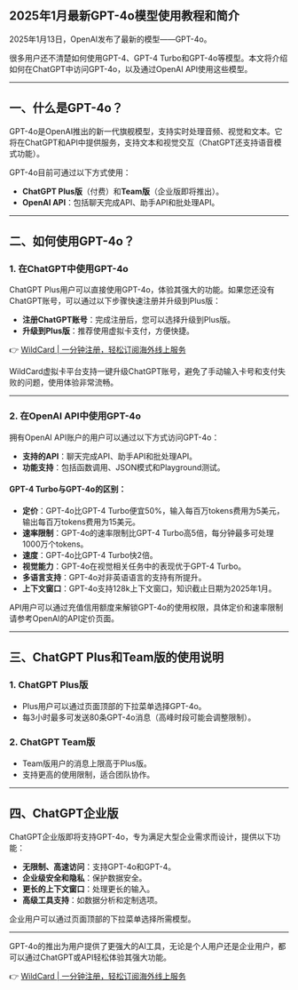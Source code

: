## 2025年1月最新GPT-4o模型使用教程和简介

2025年1月13日，OpenAI发布了最新的模型——GPT-4o。

很多用户还不清楚如何使用GPT-4、GPT-4 Turbo和GPT-4o等模型。本文将介绍如何在ChatGPT中访问GPT-4o，以及通过OpenAI API使用这些模型。

---

## 一、什么是GPT-4o？

GPT-4o是OpenAI推出的新一代旗舰模型，支持实时处理音频、视觉和文本。它将在ChatGPT和API中提供服务，支持文本和视觉交互（ChatGPT还支持语音模式功能）。

GPT-4o目前可通过以下方式使用：
- **ChatGPT Plus版**（付费）和**Team版**（企业版即将推出）。
- **OpenAI API**：包括聊天完成API、助手API和批处理API。

---

## 二、如何使用GPT-4o？

### 1. 在ChatGPT中使用GPT-4o
ChatGPT Plus用户可以直接使用GPT-4o，体验其强大的功能。如果您还没有ChatGPT账号，可以通过以下步骤快速注册并升级到Plus版：

- **注册ChatGPT账号**：完成注册后，您可以选择升级到Plus版。
- **升级到Plus版**：推荐使用虚拟卡支付，方便快捷。

👉 [WildCard | 一分钟注册，轻松订阅海外线上服务](https://bit.ly/bewildcard)

WildCard虚拟卡平台支持一键升级ChatGPT账号，避免了手动输入卡号和支付失败的问题，使用体验非常流畅。

---

### 2. 在OpenAI API中使用GPT-4o
拥有OpenAI API账户的用户可以通过以下方式访问GPT-4o：
- **支持的API**：聊天完成API、助手API和批处理API。
- **功能支持**：包括函数调用、JSON模式和Playground测试。

#### GPT-4 Turbo与GPT-4o的区别：
- **定价**：GPT-4o比GPT-4 Turbo便宜50%，输入每百万tokens费用为5美元，输出每百万tokens费用为15美元。
- **速率限制**：GPT-4o的速率限制比GPT-4 Turbo高5倍，每分钟最多可处理1000万个tokens。
- **速度**：GPT-4o比GPT-4 Turbo快2倍。
- **视觉能力**：GPT-4o在视觉相关任务中的表现优于GPT-4 Turbo。
- **多语言支持**：GPT-4o对非英语语言的支持有所提升。
- **上下文窗口**：GPT-4o支持128k上下文窗口，知识截止日期为2025年1月。

API用户可以通过充值信用额度来解锁GPT-4o的使用权限，具体定价和速率限制请参考OpenAI的API定价页面。

---

## 三、ChatGPT Plus和Team版的使用说明

### 1. ChatGPT Plus版
- Plus用户可以通过页面顶部的下拉菜单选择GPT-4o。
- 每3小时最多可发送80条GPT-4o消息（高峰时段可能会调整限制）。

### 2. ChatGPT Team版
- Team版用户的消息上限高于Plus版。
- 支持更高的使用限制，适合团队协作。

---

## 四、ChatGPT企业版

ChatGPT企业版即将支持GPT-4o，专为满足大型企业需求而设计，提供以下功能：
- **无限制、高速访问**：支持GPT-4o和GPT-4。
- **企业级安全和隐私**：保护数据安全。
- **更长的上下文窗口**：处理更长的输入。
- **高级工具支持**：如数据分析和定制选项。

企业用户可以通过页面顶部的下拉菜单选择所需模型。

---

GPT-4o的推出为用户提供了更强大的AI工具，无论是个人用户还是企业用户，都可以通过ChatGPT或API轻松体验其强大功能。

👉 [WildCard | 一分钟注册，轻松订阅海外线上服务](https://bit.ly/bewildcard)